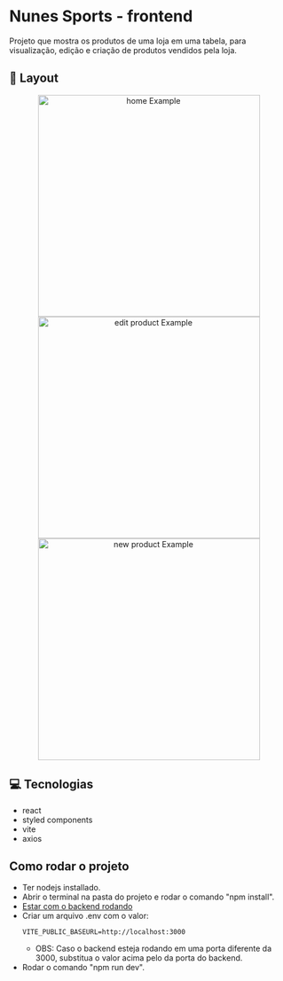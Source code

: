 # Nunes Sports - frontend

Projeto que mostra os produtos de uma loja em uma tabela, para visualização, edição e criação de produtos vendidos pela loja.

<h2 id="layout">🎨 Layout</h2>

<p align="center">
    <img src="/home.png" alt="home Example" width="400px">
    <img src="/edit-product.png" alt="edit product Example" width="400px">
    <img src="/new-product.png" alt="new product Example" width="400px">
</p>

<h2 id="tecnologias">💻 Tecnologias</h2>

- react
- styled components
- vite
- axios

<h2 id="started">Como rodar o projeto</h2>

- Ter nodejs installado.
- Abrir o terminal na pasta do projeto e rodar o comando "npm install".
- [Estar com o backend rodando](https://github.com/vinicius-mendes07/nunes-sports-backend)
- Criar um arquivo .env com o valor:
  ```
  VITE_PUBLIC_BASEURL=http://localhost:3000
  ```
  - OBS: Caso o backend esteja rodando em uma porta diferente da 3000, substitua o valor acima pelo da porta do backend.
- Rodar o comando "npm run dev".
